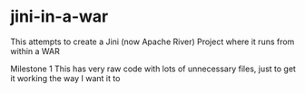 # jini-in-a-war
This attempts to create a Jini (now Apache River) Project where it runs from within a WAR

Milestone 1
This has very raw code with lots of unnecessary files, just to get it working the way I want it to
